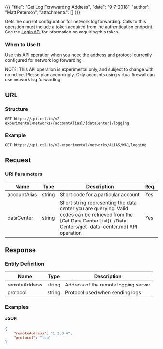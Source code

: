 {{{
  "title": "Get Log Forwwarding Address",
  "date": "9-7-2018",
  "author": "Matt Peterson",
  "attachments": []
}}}

Gets the current configuration for network log forwarding. Calls to this operation must include a token acquired from the authentication endpoint. See the [Login API](../Authentication/login.md) for information on acquiring this token.

### When to Use It

Use this API operation when you need the address and protocol currently configured for network log forwarding.

  NOTE: This API operation is experimental only, and subject to change with no notice. Please plan accordingly. Only accounts using virtual firewall can use network log forwarding.

## URL

### Structure

    GET https://api.ctl.io/v2-experimental/networks/{accountAlias}/{dataCenter}/logging

### Example

    GET https://api.ctl.io/v2-experimental/networks/ALIAS/WA1/logging

## Request

### URI Parameters

| Name | Type | Description | Req. |
| --- | --- | --- | --- |
| accountAlias | string | Short code for a particular account | Yes |
| dataCenter | string | Short string representing the data center you are querying. Valid codes can be retrieved from the [Get Data Center List](../Data Centers/get-data-center.md) API operation. | Yes |

## Response

### Entity Definition

| Name | Type | Description |
| --- | --- | --- |
| remoteAddress | string | Address of the remote logging server |
| protocol | string | Protocol used when sending logs |

### Examples

#### JSON
```json
{
    "remoteAddress": "1.2.3.4",
    "protocol": "tcp"
}
```
